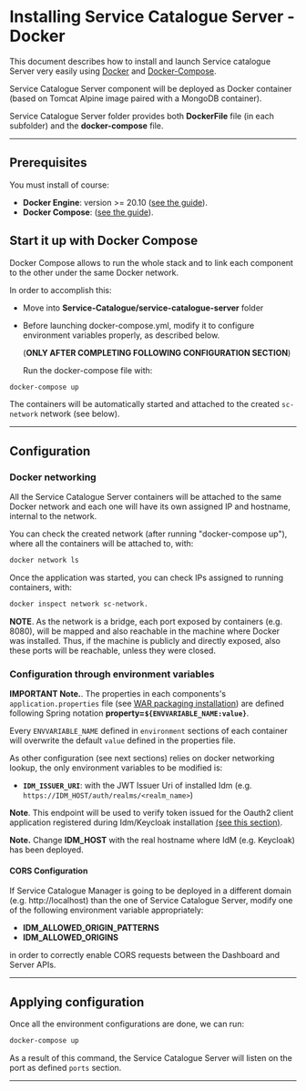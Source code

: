 # Installing Service Catalogue Server - Docker

This document describes how to install and launch Service catalogue Server very easily
using [Docker](https://www.docker.com/) and [Docker-Compose](https://docs.docker.com/compose/).

Service Catalogue Server component will be deployed as Docker container (based on Tomcat Alpine image paired with a MongoDB container).

Service Catalogue Server folder provides both **DockerFile** file (in each subfolder) and  the **docker-compose** file.


---
## Prerequisites

You must install of course:

   -  **Docker Engine**: version >= 20.10 ([see the guide](https://docs.docker.com/get-docker/)).
   -  **Docker Compose**: ([see the guide](https://docs.docker.com/compose/install/#install-compose)).

## Start it up with Docker Compose

Docker Compose allows to run the whole stack and to link each component to the other under the same Docker network.

In order to accomplish this:

  - Move into **Service-Catalogue/service-catalogue-server** folder
  
  - Before launching docker-compose.yml, modify it to configure environment variables properly, as
    described below.
	
     (**ONLY AFTER COMPLETING FOLLOWING CONFIGURATION SECTION**) 
	 
	 Run the docker-compose file with:

```bash
docker-compose up
```

The containers will be automatically started and attached to the created `sc-network` network (see below).

---
## Configuration

### Docker networking

All the Service Catalogue Server containers will be attached to the same Docker network and each one will have its own assigned IP and
hostname, internal to the network. 

You can check the created network (after running "docker-compose up"), where all the containers will be attached to,
with:

```bash
docker network ls
```

Once the application was started, you can check IPs assigned to running
containers, with:

```bash
docker inspect network sc-network.
```


**NOTE**.
As the network is a bridge, each port exposed by containers (e.g. 8080), will be
mapped and also reachable in the machine where Docker was installed. Thus, if
the machine is publicly and directly exposed, also these ports will be
reachable, unless they were closed.

### Configuration through environment variables


**IMPORTANT Note.**.
The properties in each components's `application.properties` file (see [WAR packaging installation](install-sc-server-war.md))
are defined following Spring notation **property=`${ENVVARIABLE_NAME:value}`**. 

Every `ENVVARIABLE_NAME` defined in `environment` sections of each container  will overwrite 
the default `value` defined in the properties file. 

As other configuration (see next sections) relies on docker networking lookup, the only environment variables to be modified is:

 - **`IDM_ISSUER_URI`**: with the JWT Issuer Uri of installed Idm (e.g. `https://IDM_HOST/auth/realms/<realm_name>`)


**Note**. This endpoint will be used to verify token issued for the Oauth2 client application registered during Idm/Keycloak installation [(see this section)](./index.md#identity-manager).

**Note.** Change **IDM_HOST** with the real hostname where IdM (e.g. Keycloak) has been deployed.


#### CORS Configuration

If Service Catalogue Manager is going to be deployed in a different domain (e.g. http://localhost) than the one of Service Catalogue Server, modify one of the following environment variable appropriately:

  - **IDM_ALLOWED_ORIGIN_PATTERNS**
  - **IDM_ALLOWED_ORIGINS**

in order to correctly enable CORS requests between the Dashboard and Server APIs.

---
## Applying configuration

Once all the environment configurations are done, we can run:

```bash
docker-compose up
```

As a result of this command, the Service Catalogue Server will listen on the port as defined `ports` section.

---